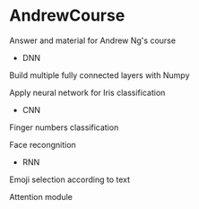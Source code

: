 # AndrewCourse
Answer and material for Andrew Ng's course
- DNN

Build multiple fully connected layers with Numpy

Apply neural network for Iris classification

- CNN

Finger numbers classification

Face recongnition 

- RNN

Emoji selection according to text

Attention module
